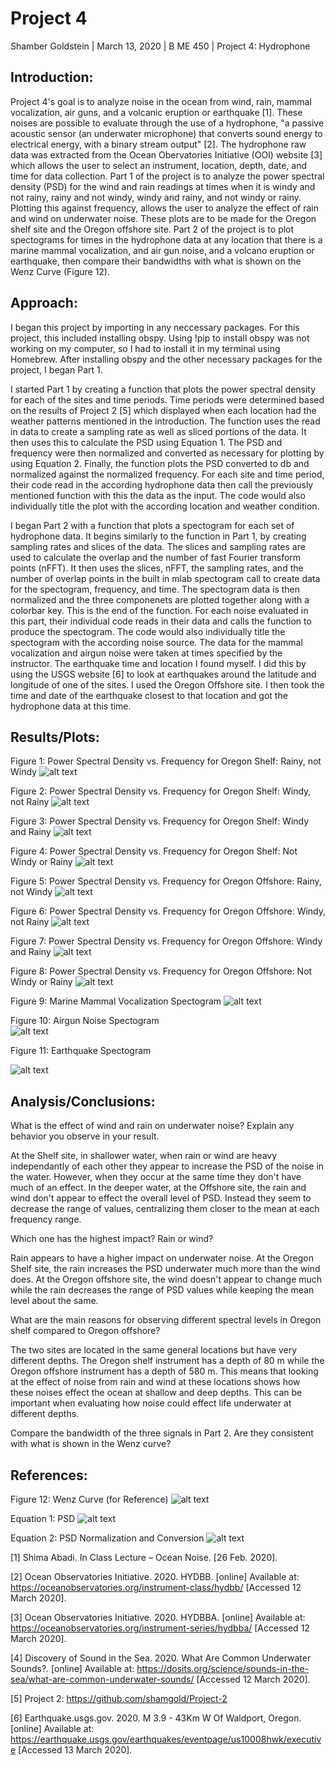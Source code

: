 # Project 4

Shamber Goldstein | March 13, 2020 | B ME 450 | Project 4: Hydrophone

## Introduction:

Project 4's goal is to analyze noise in the ocean from wind, rain, mammal vocalization, air guns, and a volcanic eruption or earthquake [1]. These noises are possible to evaluate through the use of a hydrophone, "a passive acoustic sensor (an underwater microphone) that converts sound energy to electrical energy, with a binary stream output" [2]. The hydrophone raw data was extracted from the Ocean Obervatories Initiative (OOI) website [3] which allows the user to select an instrument, location, depth, date, and time for data collection. Part 1 of the project is to analyze the power spectral density (PSD) for the wind and rain readings at times when it is windy and not rainy, rainy and not windy, windy and rainy, and not windy or rainy. Plotting this against frequency, allows the user to analyze the effect of rain and wind on underwater noise. These plots are to be made for the Oregon shelf site and the Oregon offshore site. Part 2 of the project is to plot spectograms for times in the hydrophone data at any location that there is a marine mammal vocalization, and air gun noise, and a volcano eruption or earthquake, then compare their bandwidths with what is shown on the Wenz Curve (Figure 12). 

## Approach:

I began this project by importing in any neccessary packages. For this project, this included installing obspy. Using !pip to install obspy was not working on my computer, so I had to install it in my terminal using Homebrew. After installing obspy and the other necessary packages for the project, I began Part 1. 

I started Part 1 by creating a function that plots the power spectral density for each of the sites and time periods. Time periods were determined based on the results of Project 2 [5] which displayed when each location had the weather patterns mentioned in the introduction. The function uses the read in data to create a sampling rate as well as sliced portions of the data. It then uses this to calculate the PSD using Equation 1. The PSD and frequency were then normalized and converted as necessary for plotting by using Equation 2. Finally, the function plots the PSD converted to db and normalized against the normalized frequency. For each site and time period, their code read in the according hydrophone data then call the previously mentioned function with this the data as the input. The code would also individually title the plot with the according location and weather condition.

I began Part 2 with a function that plots a spectogram for each set of hydrophone data. It begins similarly to the function in Part 1, by creating sampling rates and slices of the data. The slices and sampling rates are used to calculate the overlap and the number of fast Fourier transform points (nFFT). It then uses the slices, nFFT, the sampling rates, and the number of overlap points in the built in mlab spectogram call to create data for the spectogram, frequency, and time. The spectogram data is then normalized and the three componenets are plotted together along with a colorbar key. This is the end of the function. For each noise evaluated in this part, their individual code reads in their data and calls the function to produce the spectogram. The code would also individually title the spectogram with the according noise source. The data for the mammal vocalization and airgun noise were taken at times specified by the instructor. The earthquake time and location I found myself. I did this by using the USGS website [6] to look at earthquakes around the latitude and longitude of one of the sites. I used the Oregon Offshore site. I then took the time and date of the earthquake closest to that location and got the hydrophone data at this time. 

## Results/Plots:

Figure 1: Power Spectral Density vs. Frequency for Oregon Shelf: Rainy, not Windy
![alt text](https://github.com/shamgold/Project4/blob/master/Screen%20Shot%202020-03-13%20at%205.12.12%20PM.png "R, n W, Shelf")

Figure 2: Power Spectral Density vs. Frequency for Oregon Shelf: Windy, not Rainy
![alt text](https://github.com/shamgold/Project4/blob/master/Screen%20Shot%202020-03-13%20at%205.12.20%20PM.png "W, n R, Shelf")

Figure 3: Power Spectral Density vs. Frequency for Oregon Shelf: Windy and Rainy
![alt text](https://github.com/shamgold/Project4/blob/master/Screen%20Shot%202020-03-13%20at%205.12.30%20PM.png "W, R, Shelf")

Figure 4: Power Spectral Density vs. Frequency for Oregon Shelf: Not Windy or Rainy
![alt text](https://github.com/shamgold/Project4/blob/master/Screen%20Shot%202020-03-13%20at%205.12.39%20PM.png "n W, n R, Shelf")

Figure 5: Power Spectral Density vs. Frequency for Oregon Offshore: Rainy, not Windy
![alt text](https://github.com/shamgold/Project4/blob/master/Screen%20Shot%202020-03-13%20at%205.12.47%20PM.png "R, n W, Offshore")

Figure 6: Power Spectral Density vs. Frequency for Oregon Offshore: Windy, not Rainy
![alt text](https://github.com/shamgold/Project4/blob/master/Screen%20Shot%202020-03-13%20at%205.12.55%20PM.png "W, n R, Offshore")

Figure 7: Power Spectral Density vs. Frequency for Oregon Offshore: Windy and Rainy
![alt text](https://github.com/shamgold/Project4/blob/master/Screen%20Shot%202020-03-13%20at%205.13.04%20PM.png "W, R, Offshore")

Figure 8: Power Spectral Density vs. Frequency for Oregon Offshore: Not Windy or Rainy
![alt text](https://github.com/shamgold/Project4/blob/master/Screen%20Shot%202020-03-13%20at%205.13.13%20PM.png "n W, n R, Offshore")

Figure 9: Marine Mammal Vocalization Spectogram
![alt text](https://github.com/shamgold/Project4/blob/master/Screen%20Shot%202020-03-13%20at%206.24.58%20PM.png "mammal vocalization")

Figure 10: Airgun Noise Spectogram                                  
![alt text](https://github.com/shamgold/Project4/blob/master/Screen%20Shot%202020-03-13%20at%206.25.09%20PM.png "airgun noise")

Figure 11: Earthquake Spectogram                                   

![alt text](https://github.com/shamgold/Project4/blob/master/Screen%20Shot%202020-03-13%20at%206.56.35%20PM.png "earthquake")

## Analysis/Conclusions:

What is the effect of wind and rain on underwater noise? Explain any behavior you observe in your result. 

At the Shelf site, in shallower water, when rain or wind are heavy independantly of each other they appear to increase the PSD of the noise in the water. However, when they occur at the same time they don't have much of an effect. In the deeper water, at the Offshore site, the rain and wind don't appear to effect the overall level of PSD. Instead they seem to decrease the range of values, centralizing them closer to the mean at each frequency range.

Which one has the highest impact? Rain or wind?

Rain appears to have a higher impact on underwater noise. At the Oregon Shelf site, the rain increases the PSD underwater much more than the wind does. At the Oregon offshore site, the wind doesn't appear to change much while the rain decreases the range of PSD values while keeping the mean level about the same.

What are the main reasons for observing different spectral levels in Oregon shelf compared to Oregon offshore? 

The two sites are located in the same general locations but have very different depths. The Oregon shelf instrument has a depth of 80 m while the Oregon offshore instrument has a depth of 580 m. This means that looking at the effect of noise from rain and wind at these locations shows how these noises effect the ocean at shallow and deep depths. This can be important when evaluating how noise could effect life underwater at different depths.

Compare the bandwidth of the three signals in Part 2. Are they consistent with what is shown in the Wenz curve?

## References:

Figure 12: Wenz Curve (for Reference)
![alt text](https://github.com/shamgold/Project4/blob/master/Wentz-ambient-jm2013-600.png "Wenz Curve")

Equation 1: PSD
![alt text](https://github.com/shamgold/Project4/blob/master/Screen%20Shot%202020-03-12%20at%203.16.14%20PM.png "PSD Equation")

Equation 2: PSD Normalization and Conversion
![alt text](https://github.com/shamgold/Project4/blob/master/Screen%20Shot%202020-03-12%20at%203.18.47%20PM.png "PSD Norm and Conv")

[1] Shima Abadi. In Class Lecture – Ocean Noise. [26 Feb. 2020].

[2] Ocean Observatories Initiative. 2020. HYDBB. [online] Available at: <https://oceanobservatories.org/instrument-class/hydbb/> [Accessed 12 March 2020].

[3] Ocean Observatories Initiative. 2020. HYDBBA. [online] Available at: <https://oceanobservatories.org/instrument-series/hydbba/> [Accessed 12 March 2020].

[4] Discovery of Sound in the Sea. 2020. What Are Common Underwater Sounds?. [online] Available at: <https://dosits.org/science/sounds-in-the-sea/what-are-common-underwater-sounds/> [Accessed 12 March 2020].

[5] Project 2: https://github.com/shamgold/Project-2

[6] Earthquake.usgs.gov. 2020. M 3.9 - 43Km W Of Waldport, Oregon. [online] Available at: <https://earthquake.usgs.gov/earthquakes/eventpage/us10008hwk/executive> [Accessed 13 March 2020].
